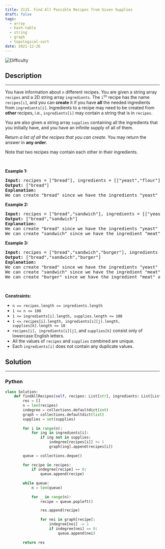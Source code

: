 ```yaml
---
title: 2115. Find All Possible Recipes from Given Supplies
draft: false
tags: 
  - array
  - hash-table
  - string
  - graph
  - topological-sort
date: 2021-12-26
---
```


![Difficulty](https://img.shields.io/badge/Difficulty-Medium-blue.svg)

## Description

---
<p>You have information about <code>n</code> different recipes. You are given a string array <code>recipes</code> and a 2D string array <code>ingredients</code>. The <code>i<sup>th</sup></code> recipe has the name <code>recipes[i]</code>, and you can <strong>create</strong> it if you have <strong>all</strong> the needed ingredients from <code>ingredients[i]</code>. Ingredients to a recipe may need to be created from <strong>other </strong>recipes, i.e., <code>ingredients[i]</code> may contain a string that is in <code>recipes</code>.</p>

<p>You are also given a string array <code>supplies</code> containing all the ingredients that you initially have, and you have an infinite supply of all of them.</p>

<p>Return <em>a list of all the recipes that you can create. </em>You may return the answer in <strong>any order</strong>.</p>

<p>Note that two recipes may contain each other in their ingredients.</p>

<p>&nbsp;</p>
<p><strong class="example">Example 1:</strong></p>

<pre>
<strong>Input:</strong> recipes = [&quot;bread&quot;], ingredients = [[&quot;yeast&quot;,&quot;flour&quot;]], supplies = [&quot;yeast&quot;,&quot;flour&quot;,&quot;corn&quot;]
<strong>Output:</strong> [&quot;bread&quot;]
<strong>Explanation:</strong>
We can create &quot;bread&quot; since we have the ingredients &quot;yeast&quot; and &quot;flour&quot;.
</pre>

<p><strong class="example">Example 2:</strong></p>

<pre>
<strong>Input:</strong> recipes = [&quot;bread&quot;,&quot;sandwich&quot;], ingredients = [[&quot;yeast&quot;,&quot;flour&quot;],[&quot;bread&quot;,&quot;meat&quot;]], supplies = [&quot;yeast&quot;,&quot;flour&quot;,&quot;meat&quot;]
<strong>Output:</strong> [&quot;bread&quot;,&quot;sandwich&quot;]
<strong>Explanation:</strong>
We can create &quot;bread&quot; since we have the ingredients &quot;yeast&quot; and &quot;flour&quot;.
We can create &quot;sandwich&quot; since we have the ingredient &quot;meat&quot; and can create the ingredient &quot;bread&quot;.
</pre>

<p><strong class="example">Example 3:</strong></p>

<pre>
<strong>Input:</strong> recipes = [&quot;bread&quot;,&quot;sandwich&quot;,&quot;burger&quot;], ingredients = [[&quot;yeast&quot;,&quot;flour&quot;],[&quot;bread&quot;,&quot;meat&quot;],[&quot;sandwich&quot;,&quot;meat&quot;,&quot;bread&quot;]], supplies = [&quot;yeast&quot;,&quot;flour&quot;,&quot;meat&quot;]
<strong>Output:</strong> [&quot;bread&quot;,&quot;sandwich&quot;,&quot;burger&quot;]
<strong>Explanation:</strong>
We can create &quot;bread&quot; since we have the ingredients &quot;yeast&quot; and &quot;flour&quot;.
We can create &quot;sandwich&quot; since we have the ingredient &quot;meat&quot; and can create the ingredient &quot;bread&quot;.
We can create &quot;burger&quot; since we have the ingredient &quot;meat&quot; and can create the ingredients &quot;bread&quot; and &quot;sandwich&quot;.
</pre>

<p>&nbsp;</p>
<p><strong>Constraints:</strong></p>

<ul>
	<li><code>n == recipes.length == ingredients.length</code></li>
	<li><code>1 &lt;= n &lt;= 100</code></li>
	<li><code>1 &lt;= ingredients[i].length, supplies.length &lt;= 100</code></li>
	<li><code>1 &lt;= recipes[i].length, ingredients[i][j].length, supplies[k].length &lt;= 10</code></li>
	<li><code>recipes[i], ingredients[i][j]</code>, and <code>supplies[k]</code> consist only of lowercase English letters.</li>
	<li>All the values of <code>recipes</code> and <code>supplies</code>&nbsp;combined are unique.</li>
	<li>Each <code>ingredients[i]</code> does not contain any duplicate values.</li>
</ul>


## Solution

---
### Python
``` py title='find-all-possible-recipes-from-given-supplies'
class Solution:
    def findAllRecipes(self, recipes: List[str], ingredients: List[List[str]], supplies: List[str]) -> List[str]:
        res = []
        n = len(recipes)
        indegree = collections.defaultdict(int)
        graph = collections.defaultdict(list)
        supplies = set(supplies)
        
        for i in range(n):
            for ing in ingredients[i]:
                if ing not in supplies:
                    indegree[recipes[i]] += 1
                    graph[ing].append(recipes[i])
        
        queue = collections.deque()
        
        for recipe in recipes:
            if indegree[recipe] == 0:
                queue.append(recipe)
        
        while queue:
            n = len(queue)
            
            for _ in range(n):
                recipe = queue.popleft()

                res.append(recipe)
                
                for nei in graph[recipe]:
                    indegree[nei] -= 1
                    if indegree[nei] == 0:
                        queue.append(nei)
        
        return res

```


